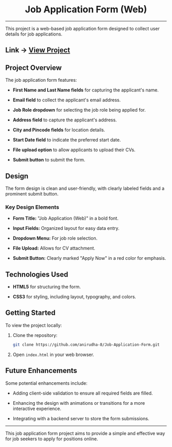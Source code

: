 <div align="center">
    <h1>Job Application Form (Web)</h1>
</div>

---

This project is a web-based job application form designed to collect user details for job applications.

## Link -> **[View Project](https://anirudha-8.github.io/Job_Application_Form/)**

## Project Overview

The job application form features:

- **First Name and Last Name fields** for capturing the applicant's name.

- **Email field** to collect the applicant's email address.

- **Job Role dropdown** for selecting the job role being applied for.

- **Address field** to capture the applicant's address.

- **City and Pincode fields** for location details.

- **Start Date field** to indicate the preferred start date.

- **File upload option** to allow applicants to upload their CVs.
- **Submit button** to submit the form.

## Design

The form design is clean and user-friendly, with clearly labeled fields and a prominent submit button.

### Key Design Elements

- **Form Title:** "Job Application (Web)" in a bold font.

- **Input Fields:** Organized layout for easy data entry.

- **Dropdown Menu:** For job role selection.

- **File Upload:** Allows for CV attachment.

- **Submit Button:** Clearly marked "Apply Now" in a red color for emphasis.

## Technologies Used

- **HTML5** for structuring the form.

- **CSS3** for styling, including layout, typography, and colors.

## Getting Started

To view the project locally:

1. Clone the repository:

    ```bash
    git clone https://github.com/anirudha-8/Job-Application-Form.git
    ```

2. Open `index.html` in your web browser.

## Future Enhancements

Some potential enhancements include:

- Adding client-side validation to ensure all required fields are filled.

- Enhancing the design with animations or transitions for a more interactive experience.

- Integrating with a backend server to store the form submissions.

---

This job application form project aims to provide a simple and effective way for job seekers to apply for positions online.
